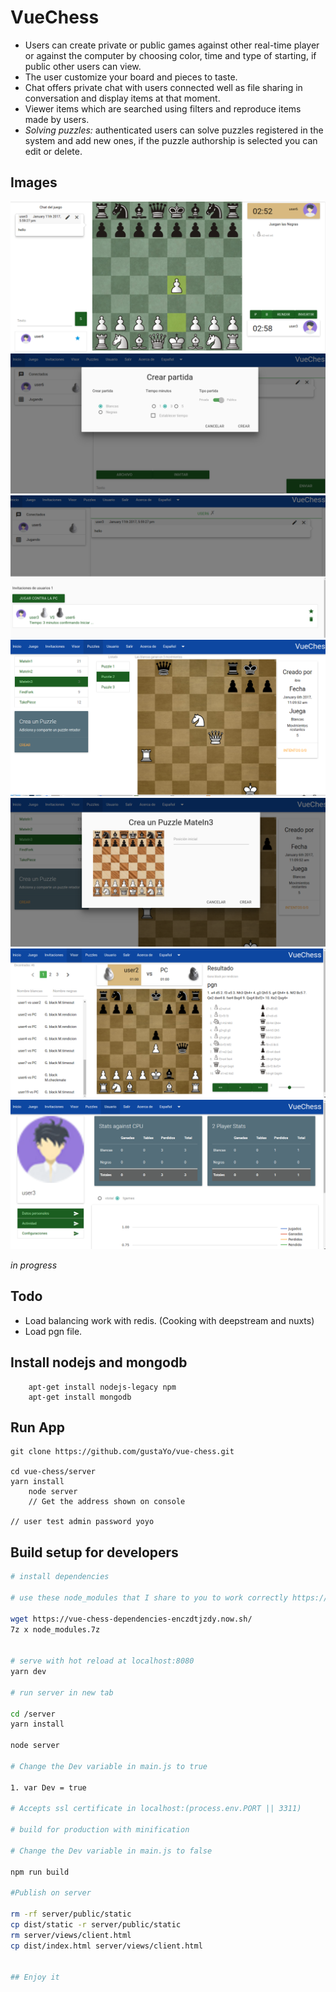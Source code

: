 VueChess
========

 - Users can create private or public games against other  real-time
   player or against the computer by choosing color, time and type of
   starting, if public other users can view.
 - The user customize your board and pieces to taste.
 - Chat offers private chat with users connected well as file sharing in
   conversation and display items at that moment.
 - Viewer items which are searched using filters and reproduce items
   made by users.
 - *Solving puzzles:* authenticated users can solve puzzles registered in
   the system and add new ones, if the puzzle authorship is selected you
   can edit or delete.  


Images
------

![mostrando app](images/game.png "users players")
![mostrando app](images/invite.png "user invite")
![mostrando app](images/invites.png "invites users")
![mostrando app](images/puzzles.png "Puzzle (White mates in 3)")
![mostrando app](images/create_puzzle.png "adding a puzzle type")
![mostrando app](images/visor.png "visor")
![mostrando app](images/user_account.png "user account")


*in progress*

Todo
------

- Load balancing work with redis. (Cooking with deepstream and nuxts)
- Load pgn file.

## Install nodejs and mongodb

        

        apt-get install nodejs-legacy npm
        apt-get install mongodb

## Run App
    
    git clone https://github.com/gustaYo/vue-chess.git

    cd vue-chess/server
    yarn install
		node server
		// Get the address shown on console

    // user test admin password yoyo

## Build setup for developers

``` bash
# install dependencies

# use these node_modules that I share to you to work correctly https://vue-chess-dependencies-enczdtjzdy.now.sh/

wget https://vue-chess-dependencies-enczdtjzdy.now.sh/
7z x node_modules.7z


# serve with hot reload at localhost:8080
yarn dev

# run server in new tab

cd /server
yarn install

node server

# Change the Dev variable in main.js to true

1. var Dev = true

# Accepts ssl certificate in localhost:(process.env.PORT || 3311)

# build for production with minification

# Change the Dev variable in main.js to false

npm run build

#Publish on server

rm -rf server/public/static
cp dist/static -r server/public/static
rm server/views/client.html
cp dist/index.html server/views/client.html


## Enjoy it
